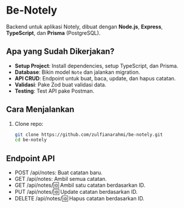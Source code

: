 # Be-Notely

Backend untuk aplikasi Notely, dibuat dengan **Node.js**, **Express**, **TypeScript**, dan **Prisma** (PostgreSQL).

## Apa yang Sudah Dikerjakan?
- **Setup Project**: Install dependencies, setup TypeScript, dan Prisma.
- **Database**: Bikin model `Note` dan jalankan migration.
- **API CRUD**: Endpoint untuk buat, baca, update, dan hapus catatan.
- **Validasi**: Pake Zod buat validasi data.
- **Testing**: Test API pake Postman.

## Cara Menjalankan
1. Clone repo:
   ```bash
   git clone https://github.com/zulfianarahmi/be-notely.git
   cd be-notely

## Endpoint API
- POST /api/notes: Buat catatan baru.
- GET /api/notes: Ambil semua catatan.
- GET /api/notes/:id: Ambil satu catatan berdasarkan ID.
- PUT /api/notes/:id: Update catatan berdasarkan ID.
- DELETE /api/notes/:id: Hapus catatan berdasarkan ID.

